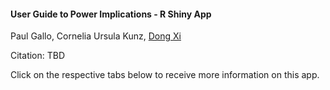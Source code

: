 #### User Guide to Power Implications - R Shiny App

Paul Gallo, Cornelia Ursula Kunz, [Dong Xi](mailto:dong.xi@novartis.com)

Citation: TBD

Click on the respective tabs below to receive more information on this app.
